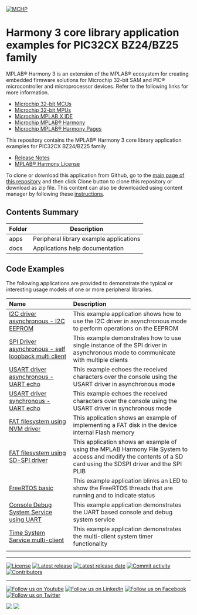 ﻿[![MCHP](https://www.microchip.com/ResourcePackages/Microchip/assets/dist/images/logo.png)](https://www.microchip.com)

# Harmony 3 core library application examples for PIC32CX BZ24/BZ25 family

MPLAB® Harmony 3 is an extension of the MPLAB® ecosystem for creating embedded firmware solutions for Microchip 32-bit SAM and PIC® microcontroller and microprocessor devices.  Refer to the following links for more information.

- [Microchip 32-bit MCUs](https://www.microchip.com/design-centers/32-bit)
- [Microchip 32-bit MPUs](https://www.microchip.com/design-centers/32-bit-mpus)
- [Microchip MPLAB X IDE](https://www.microchip.com/mplab/mplab-x-ide)
- [Microchip MPLAB® Harmony](https://www.microchip.com/mplab/mplab-harmony)
- [Microchip MPLAB® Harmony Pages](https://microchip-mplab-harmony.github.io/)

This repository contains the MPLAB® Harmony 3 core library application examples for PIC32CX BZ24/BZ25 family

- [Release Notes](release_notes.md)
- [MPLAB® Harmony License](mplab_harmony_license.md)

To clone or download this application from Github, go to the [main page of this repository](https://github.com/Microchip-MPLAB-Harmony/core_apps_pic32cx_bz24_bz25) and then click Clone button to clone this repository or download as zip file.
This content can also be downloaded using content manager by following these [instructions](https://github.com/Microchip-MPLAB-Harmony/contentmanager/wiki).

## Contents Summary

| Folder     | Description                             |
| ---        | ---                                     |
| apps       | Peripheral library example applications |
| docs       | Applications help documentation         |

## Code Examples

The following applications are provided to demonstrate the typical or interesting usage models of one or more peripheral libraries.

| Name | Description|
|:---------|:-----------|
|[I2C driver asynchronous - I2C EEPROM](apps/driver/i2c/async/i2c_eeprom/readme.md) | This example application shows how to use the I2C driver in asynchronous mode to perform operations on the EEPROM |
|[SPI Driver asynchronous - self loopback multi client](apps/driver/spi/async/spi_self_loopback_multi_client/readme.md) | This example demonstrates how to use single instance of the SPI driver in asynchronous mode to communicate with multiple clients |
|[USART driver asynchronous - UART echo](apps/driver/usart/async/usart_echo/readme.md) | This example echoes the received characters over the console using the USART driver in asynchronous mode |
|[USART driver synchronous - UART echo](apps/driver/usart/sync/usart_echo/readme.md) | This example echoes the received characters over the console using the USART driver in synchronous mode |
|[FAT filesystem using NVM driver](apps/fs/nvm_fat/readme.md) | This application shows an example of implementing a FAT disk in the device internal Flash memory |
|[FAT filesystem using SD-SPI driver](apps/fs/sdspi_fat/readme.md) | This application shows an example of using the MPLAB Harmony File System to access and modify the contents of a SD card using the SDSPI driver and the SPI PLIB |
|[FreeRTOS basic](apps/rtos/freertos/basic_freertos/readme.md) | This example application blinks an LED to show the FreeRTOS threads that are running and to indicate status |
|[Console Debug System Service using UART](apps/system/console_debug/sys_console_debug_uart_read_write/readme.md) | This example application demonstrates the UART based console and debug system service |
|[Time System Service multi-client](apps/system/time/sys_time_multiclient/readme.md) | This example application demonstrates the multi-client system timer functionality |
|||
____

[![License](https://img.shields.io/badge/license-Harmony%20license-orange.svg)](https://github.com/Microchip-MPLAB-Harmony/core_apps_pic32cx_bz24_bz25/blob/master/mplab_harmony_license.md)
[![Latest release](https://img.shields.io/github/release/Microchip-MPLAB-Harmony/core_apps_pic32cx_bz24_bz25.svg)](https://github.com/Microchip-MPLAB-Harmony/core_apps_pic32cx_bz24_bz25/releases/latest)
[![Latest release date](https://img.shields.io/github/release-date/Microchip-MPLAB-Harmony/core_apps_pic32cx_bz24_bz25.svg)](https://github.com/Microchip-MPLAB-Harmony/core_apps_pic32cx_bz24_bz25/releases/latest)
[![Commit activity](https://img.shields.io/github/commit-activity/y/Microchip-MPLAB-Harmony/core_apps_pic32cx_bz24_bz25.svg)](https://github.com/Microchip-MPLAB-Harmony/core_apps_pic32cx_bz24_bz25/graphs/commit-activity)
[![Contributors](https://img.shields.io/github/contributors-anon/Microchip-MPLAB-Harmony/core_apps_pic32cx_bz24_bz25.svg)]()

____

[![Follow us on Youtube](https://img.shields.io/badge/Youtube-Follow%20us%20on%20Youtube-red.svg)](https://www.youtube.com/user/MicrochipTechnology)
[![Follow us on LinkedIn](https://img.shields.io/badge/LinkedIn-Follow%20us%20on%20LinkedIn-blue.svg)](https://www.linkedin.com/company/microchip-technology)
[![Follow us on Facebook](https://img.shields.io/badge/Facebook-Follow%20us%20on%20Facebook-blue.svg)](https://www.facebook.com/microchiptechnology/)
[![Follow us on Twitter](https://img.shields.io/twitter/follow/MicrochipTech.svg?style=social)](https://twitter.com/MicrochipTech)

[![](https://img.shields.io/github/stars/Microchip-MPLAB-Harmony/core_apps_pic32cx_bz24_bz25.svg?style=social)]()
[![](https://img.shields.io/github/watchers/Microchip-MPLAB-Harmony/core_apps_pic32cx_bz24_bz25.svg?style=social)]()
